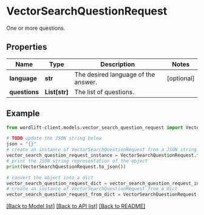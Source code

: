 # VectorSearchQuestionRequest

One or more questions.

## Properties

Name | Type | Description | Notes
------------ | ------------- | ------------- | -------------
**language** | **str** | The desired language of the answer. | [optional] 
**questions** | **List[str]** | The list of questions. | 

## Example

```python
from wordlift-client.models.vector_search_question_request import VectorSearchQuestionRequest

# TODO update the JSON string below
json = "{}"
# create an instance of VectorSearchQuestionRequest from a JSON string
vector_search_question_request_instance = VectorSearchQuestionRequest.from_json(json)
# print the JSON string representation of the object
print(VectorSearchQuestionRequest.to_json())

# convert the object into a dict
vector_search_question_request_dict = vector_search_question_request_instance.to_dict()
# create an instance of VectorSearchQuestionRequest from a dict
vector_search_question_request_from_dict = VectorSearchQuestionRequest.from_dict(vector_search_question_request_dict)
```
[[Back to Model list]](../README.md#documentation-for-models) [[Back to API list]](../README.md#documentation-for-api-endpoints) [[Back to README]](../README.md)


